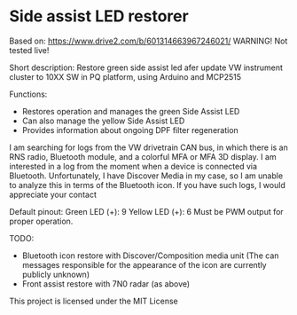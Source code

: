 # Side assist LED restorer
Based on: https://www.drive2.com/b/601314663967246021/
WARNING! Not tested live!

Short description:
Restore green side assist led afer update VW instrument cluster to 10XX SW in PQ platform, using Arduino and MCP2515

Functions:
  - Restores operation and manages the green Side Assist LED
  - Can also manage the yellow Side Assist LED
  - Provides information about ongoing DPF filter regeneration

I am searching for logs from the VW drivetrain CAN bus, in which there is an RNS radio, Bluetooth module, and a colorful MFA or MFA 3D display. 
I am interested in a log from the moment when a device is connected via Bluetooth. Unfortunately, I have Discover Media in my case, so I am unable to analyze this in terms of the Bluetooth icon. 
If you have such logs, I would appreciate your contact


Default pinout:
  Green LED (+): 9
  Yellow LED (+): 6
Must be PWM output for proper operation.

TODO:
  - Bluetooth icon restore with Discover/Composition media unit (The can messages responsible for the appearance of the icon are currently publicly unknown)
  - Front assist restore with 7N0 radar (as above)

This project is licensed under the MIT License
